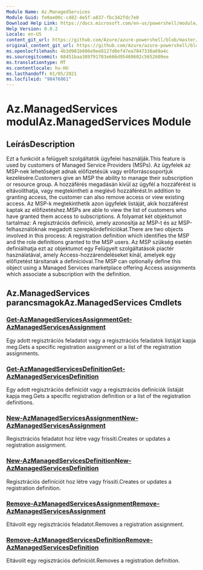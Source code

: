 ```yaml
---
Module Name: Az.ManagedServices
Module Guid: fe0ae00c-c482-4e5f-a837-fbc342fdc7e0
Download Help Link: https://docs.microsoft.com/en-us/powershell/module/az.managedservices
Help Version: 0.0.2
Locale: en-US
content_git_url: https://github.com/Azure/azure-powershell/blob/master/src/ManagedServices/ManagedServices/help/Az.ManagedServices.md
original_content_git_url: https://github.com/Azure/azure-powershell/blob/master/src/ManagedServices/ManagedServices/help/Az.ManagedServices.md
ms.openlocfilehash: 4b3d901b606e9ee8127d0ef47ea7847338a69a4c
ms.sourcegitcommit: 68451baa389791703e666d95469602c5652609ee
ms.translationtype: MT
ms.contentlocale: hu-HU
ms.lasthandoff: 01/05/2021
ms.locfileid: "98476861"
---
```

# <span data-ttu-id="6480c-101">Az.ManagedServices modul</span><span class="sxs-lookup"><span data-stu-id="6480c-101">Az.ManagedServices Module</span></span>
## <span data-ttu-id="6480c-102">Leírás</span><span class="sxs-lookup"><span data-stu-id="6480c-102">Description</span></span>
<span data-ttu-id="6480c-103">Ezt a funkciót a felügyelt szolgáltatók ügyfelei használják.</span><span class="sxs-lookup"><span data-stu-id="6480c-103">This feature is used by customers of Managed Service Providers (MSPs).</span></span> <span data-ttu-id="6480c-104">Az ügyfelek az MSP-nek lehetőséget adnak előfizetésük vagy erőforráscsoportjuk kezelésére.</span><span class="sxs-lookup"><span data-stu-id="6480c-104">Customers give an MSP the ability to manage their subscription or resource group.</span></span> <span data-ttu-id="6480c-105">A hozzáférés megadásán kívül az ügyfél a hozzáférést is eltávolíthatja, vagy megtekintheti a meglévő hozzáférést.</span><span class="sxs-lookup"><span data-stu-id="6480c-105">In addition to granting access, the customer can also remove access or view existing access.</span></span> <span data-ttu-id="6480c-106">Az MSP-k megtekinthetik azon ügyfelek listáját, akik hozzáférést kaptak az előfizetéshez.</span><span class="sxs-lookup"><span data-stu-id="6480c-106">MSPs are able to view the list of customers who have granted them access to subscriptions.</span></span> <span data-ttu-id="6480c-107">A folyamat két objektumot tartalmaz: A regisztrációs definíció, amely azonosítja az MSP-t és az MSP-felhasználóknak megadott szerepkördefiníciókat.</span><span class="sxs-lookup"><span data-stu-id="6480c-107">There are two objects involved in this process: A registration definition which identifies the MSP and the role definitions granted to the MSP users.</span></span> <span data-ttu-id="6480c-108">Az MSP szükség esetén definiálhatja ezt az objektumot egy Felügyelt szolgáltatások piactér használatával, amely Access-hozzárendeléseket kínál, amelyek egy előfizetést társítanak a definícióval.</span><span class="sxs-lookup"><span data-stu-id="6480c-108">The MSP can optionally define this object using a Managed Services marketplace offering Access assignments which associate a subscription with the definition.</span></span>

## <span data-ttu-id="6480c-109">Az.ManagedServices parancsmagok</span><span class="sxs-lookup"><span data-stu-id="6480c-109">Az.ManagedServices Cmdlets</span></span>
### [<span data-ttu-id="6480c-110">Get-AzManagedServicesAssignment</span><span class="sxs-lookup"><span data-stu-id="6480c-110">Get-AzManagedServicesAssignment</span></span>](Get-AzManagedServicesAssignment.md)
<span data-ttu-id="6480c-111">Egy adott regisztrációs feladatot vagy a regisztrációs feladatok listáját kapja meg.</span><span class="sxs-lookup"><span data-stu-id="6480c-111">Gets a specific registration assignment or a list of the registration assignments.</span></span>

### [<span data-ttu-id="6480c-112">Get-AzManagedServicesDefinition</span><span class="sxs-lookup"><span data-stu-id="6480c-112">Get-AzManagedServicesDefinition</span></span>](Get-AzManagedServicesDefinition.md)
<span data-ttu-id="6480c-113">Egy adott regisztrációs definíciót vagy a regisztrációs definíciók listáját kapja meg.</span><span class="sxs-lookup"><span data-stu-id="6480c-113">Gets a specific registration definition or a list of the registration definitions.</span></span>

### [<span data-ttu-id="6480c-114">New-AzManagedServicesAssignment</span><span class="sxs-lookup"><span data-stu-id="6480c-114">New-AzManagedServicesAssignment</span></span>](New-AzManagedServicesAssignment.md)
<span data-ttu-id="6480c-115">Regisztrációs feladatot hoz létre vagy frissíti.</span><span class="sxs-lookup"><span data-stu-id="6480c-115">Creates or updates a registration assignment.</span></span>

### [<span data-ttu-id="6480c-116">New-AzManagedServicesDefinition</span><span class="sxs-lookup"><span data-stu-id="6480c-116">New-AzManagedServicesDefinition</span></span>](New-AzManagedServicesDefinition.md)
<span data-ttu-id="6480c-117">Regisztrációs definíciót hoz létre vagy frissíti.</span><span class="sxs-lookup"><span data-stu-id="6480c-117">Creates or updates a registration definition.</span></span>

### [<span data-ttu-id="6480c-118">Remove-AzManagedServicesAssignment</span><span class="sxs-lookup"><span data-stu-id="6480c-118">Remove-AzManagedServicesAssignment</span></span>](Remove-AzManagedServicesAssignment.md)
<span data-ttu-id="6480c-119">Eltávolít egy regisztrációs feladatot.</span><span class="sxs-lookup"><span data-stu-id="6480c-119">Removes a registration assignment.</span></span>

### [<span data-ttu-id="6480c-120">Remove-AzManagedServicesDefinition</span><span class="sxs-lookup"><span data-stu-id="6480c-120">Remove-AzManagedServicesDefinition</span></span>](Remove-AzManagedServicesDefinition.md)
<span data-ttu-id="6480c-121">Eltávolít egy regisztrációs definíciót.</span><span class="sxs-lookup"><span data-stu-id="6480c-121">Removes a registration definition.</span></span>
